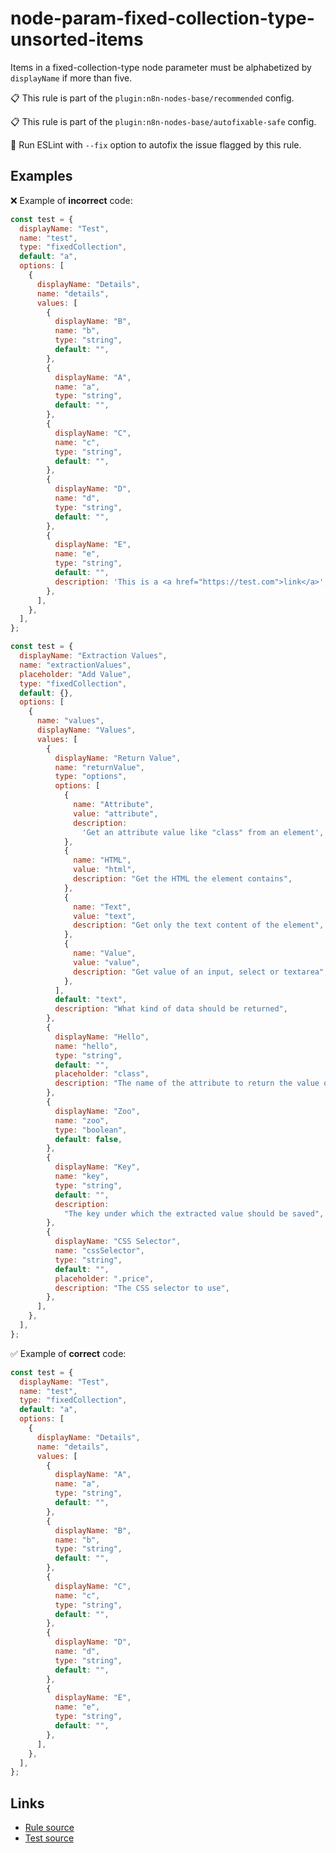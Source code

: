 [//]: # "File generated from a template. Do not edit this file directly."

# node-param-fixed-collection-type-unsorted-items

Items in a fixed-collection-type node parameter must be alphabetized by `displayName` if more than five.

📋 This rule is part of the `plugin:n8n-nodes-base/recommended` config.

📋 This rule is part of the `plugin:n8n-nodes-base/autofixable-safe` config.

🔧 Run ESLint with `--fix` option to autofix the issue flagged by this rule.

## Examples

❌ Example of **incorrect** code:

```js
const test = {
  displayName: "Test",
  name: "test",
  type: "fixedCollection",
  default: "a",
  options: [
    {
      displayName: "Details",
      name: "details",
      values: [
        {
          displayName: "B",
          name: "b",
          type: "string",
          default: "",
        },
        {
          displayName: "A",
          name: "a",
          type: "string",
          default: "",
        },
        {
          displayName: "C",
          name: "c",
          type: "string",
          default: "",
        },
        {
          displayName: "D",
          name: "d",
          type: "string",
          default: "",
        },
        {
          displayName: "E",
          name: "e",
          type: "string",
          default: "",
          description: 'This is a <a href="https://test.com">link</a>',
        },
      ],
    },
  ],
};

const test = {
  displayName: "Extraction Values",
  name: "extractionValues",
  placeholder: "Add Value",
  type: "fixedCollection",
  default: {},
  options: [
    {
      name: "values",
      displayName: "Values",
      values: [
        {
          displayName: "Return Value",
          name: "returnValue",
          type: "options",
          options: [
            {
              name: "Attribute",
              value: "attribute",
              description:
                'Get an attribute value like "class" from an element',
            },
            {
              name: "HTML",
              value: "html",
              description: "Get the HTML the element contains",
            },
            {
              name: "Text",
              value: "text",
              description: "Get only the text content of the element",
            },
            {
              name: "Value",
              value: "value",
              description: "Get value of an input, select or textarea",
            },
          ],
          default: "text",
          description: "What kind of data should be returned",
        },
        {
          displayName: "Hello",
          name: "hello",
          type: "string",
          default: "",
          placeholder: "class",
          description: "The name of the attribute to return the value off",
        },
        {
          displayName: "Zoo",
          name: "zoo",
          type: "boolean",
          default: false,
        },
        {
          displayName: "Key",
          name: "key",
          type: "string",
          default: "",
          description:
            "The key under which the extracted value should be saved",
        },
        {
          displayName: "CSS Selector",
          name: "cssSelector",
          type: "string",
          default: "",
          placeholder: ".price",
          description: "The CSS selector to use",
        },
      ],
    },
  ],
};
```

✅ Example of **correct** code:

```js
const test = {
  displayName: "Test",
  name: "test",
  type: "fixedCollection",
  default: "a",
  options: [
    {
      displayName: "Details",
      name: "details",
      values: [
        {
          displayName: "A",
          name: "a",
          type: "string",
          default: "",
        },
        {
          displayName: "B",
          name: "b",
          type: "string",
          default: "",
        },
        {
          displayName: "C",
          name: "c",
          type: "string",
          default: "",
        },
        {
          displayName: "D",
          name: "d",
          type: "string",
          default: "",
        },
        {
          displayName: "E",
          name: "e",
          type: "string",
          default: "",
        },
      ],
    },
  ],
};
```

## Links

- [Rule source](../../lib/rules/node-param-fixed-collection-type-unsorted-items.ts)
- [Test source](../../tests/node-param-fixed-collection-type-unsorted-items.test.ts)
